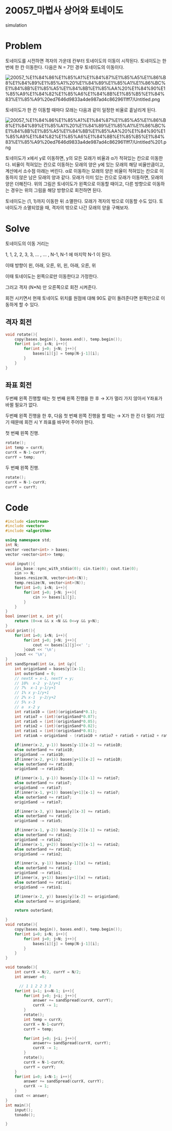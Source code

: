 # 20057_마법사 상어와 토네이도

simulation

# Problem

토네이도를 시전하면 격자의 가운데 칸부터 토네이도의 이동이 시작된다. 토네이도는 한 번에 한 칸 이동한다. 다음은 N = 7인 경우 토네이도의 이동이다.

![20057_%E1%84%86%E1%85%A1%E1%84%87%E1%85%A5%E1%86%B8%E1%84%89%E1%85%A1%20%E1%84%89%E1%85%A1%E1%86%BC%E1%84%8B%E1%85%A5%E1%84%8B%E1%85%AA%20%E1%84%90%E1%85%A9%E1%84%82%E1%85%A6%E1%84%8B%E1%85%B5%E1%84%83%E1%85%A9%20ed7646d9833a4de987ad4c8629611ff7/Untitled.png](20057_%E1%84%86%E1%85%A1%E1%84%87%E1%85%A5%E1%86%B8%E1%84%89%E1%85%A1%20%E1%84%89%E1%85%A1%E1%86%BC%E1%84%8B%E1%85%A5%E1%84%8B%E1%85%AA%20%E1%84%90%E1%85%A9%E1%84%82%E1%85%A6%E1%84%8B%E1%85%B5%E1%84%83%E1%85%A9%20ed7646d9833a4de987ad4c8629611ff7/Untitled.png)

토네이도가 한 칸 이동할 때마다 모래는 다음과 같이 일정한 비율로 흩날리게 된다.

![20057_%E1%84%86%E1%85%A1%E1%84%87%E1%85%A5%E1%86%B8%E1%84%89%E1%85%A1%20%E1%84%89%E1%85%A1%E1%86%BC%E1%84%8B%E1%85%A5%E1%84%8B%E1%85%AA%20%E1%84%90%E1%85%A9%E1%84%82%E1%85%A6%E1%84%8B%E1%85%B5%E1%84%83%E1%85%A9%20ed7646d9833a4de987ad4c8629611ff7/Untitled%201.png](20057_%E1%84%86%E1%85%A1%E1%84%87%E1%85%A5%E1%86%B8%E1%84%89%E1%85%A1%20%E1%84%89%E1%85%A1%E1%86%BC%E1%84%8B%E1%85%A5%E1%84%8B%E1%85%AA%20%E1%84%90%E1%85%A9%E1%84%82%E1%85%A6%E1%84%8B%E1%85%B5%E1%84%83%E1%85%A9%20ed7646d9833a4de987ad4c8629611ff7/Untitled%201.png)

토네이도가 x에서 y로 이동하면, y의 모든 모래가 비율과 α가 적혀있는 칸으로 이동한다. 비율이 적혀있는 칸으로 이동하는 모래의 양은 y에 있는 모래의 해당 비율만큼이고, 계산에서 소수점 아래는 버린다. α로 이동하는 모래의 양은 비율이 적혀있는 칸으로 이동하지 않은 남은 모래의 양과 같다. 모래가 이미 있는 칸으로 모래가 이동하면, 모래의 양은 더해진다. 위의 그림은 토네이도가 왼쪽으로 이동할 때이고, 다른 방향으로 이동하는 경우는 위의 그림을 해당 방향으로 회전하면 된다.

토네이도는 (1, 1)까지 이동한 뒤 소멸한다. 모래가 격자의 밖으로 이동할 수도 있다. 토네이도가 소멸되었을 때, 격자의 밖으로 나간 모래의 양을 구해보자.

# Solve

토네이도의 이동 거리는 

1, 1, 2, 2, 3, 3, ... , ... , N-1, N-1 에 마지막 N-1 이 된다.

이때 방향이 왼, 아래, 오른, 위, 왼, 아래, 오른, 위

이때 토네이도는 왼쪽으로만 이동한다고 가정한다.

그러고 격자 (N*N) 만 오른쪽으로 회전 시켜준다.

회전 시키면서 현재 토네이도 위치를 원점에 대해 90도 같이 돌려준다면 왼쪽만으로 이동하게 할 수 있다.

## 격자 회전

```cpp
void rotate(){
    copy(bases.begin(), bases.end(), temp.begin());
    for(int i=0; i<N; i++){
        for(int j=0; j<N; j++){
            bases[i][j] = temp[N-j-1][i];
        }
    }
}
```

## 좌표 회전

두번째 왼쪽 진행할 때는 첫 번째 왼쪽 진행을 한 후 → X가 멀리 가지 않아서 Y좌표가 바뀔 필요가 없다.

두번째 왼쪽 진행을 한 후, 다음 첫 번째 왼쪽 진행을 할 때는 → X가 한 칸 더 멀리 가있기 때문에 회전 시 Y 좌표를 바꾸어 주어야 한다.

첫 번째 왼쪽 진행.

```cpp
rotate();
int temp = currX;
currX = N-1-currY;
currY = temp;
```

두 번째 왼쪽 진행.

```cpp
rotate();
currX = N-1-currX;
currY = currY;
```

# Code

```cpp
#include <iostream>
#include <vector>
#include <algorithm>

using namespace std;
int N;
vector <vector<int> > bases;
vector <vector<int>> temp;

void input(){
    ios_base::sync_with_stdio(0); cin.tie(0); cout.tie(0);
    cin >> N;
    bases.resize(N, vector<int>(N));
    temp.resize(N, vector<int>(N));
    for(int i=0; i<N; i++){
        for(int j=0; j<N; j++){
            cin >> bases[i][j];
        }
    }
}
bool inner(int x, int y){
    return (0<=x && x <N && 0<=y && y<N);
}
void print(){
    for(int i=0; i<N; i++){
        for(int j=0; j<N; j++){
            cout << bases[i][j]<<' ';
        }cout << '\n';
    }cout << '\n';
}
int sandSpread(int &x, int &y){
    int originSand = bases[y][x-1];
    int outerSand = 0;
    // nextX = x-1, nextY = y;
    // 10%  x-2  y-1/y+1
    // 7%  x-1 y-1/y+1
    // 1% x y-1/y+1
    // 2% x-1  y-2/y+2
    // 5% x-3
    // a  x-2 y
    int ratio10 = (int)(originSand*0.1);
    int ratio7 = (int)(originSand*0.07);
    int ratio5 = (int)(originSand*0.05);
    int ratio2 = (int)(originSand*0.02);
    int ratio1 = (int)(originSand*0.01);
    int ratioA = originSand - (ratio10 + ratio7 + ratio5 + ratio2 + ratio1);

    if(inner(x-2, y-1)) bases[y-1][x-2] += ratio10;
    else outerSand += ratio10;
    originSand -= ratio10;
    if(inner(x-2, y+1)) bases[y+1][x-2] += ratio10;
    else outerSand += ratio10;
    originSand -= ratio10;

    if(inner(x-1, y-1)) bases[y-1][x-1] += ratio7;
    else outerSand += ratio7;
    originSand -= ratio7;
    if(inner(x-1, y+1)) bases[y+1][x-1] += ratio7;
    else outerSand += ratio7;
    originSand -= ratio7;

    if(inner(x-3, y)) bases[y][x-3] += ratio5;
    else outerSand += ratio5;
    originSand -= ratio5;

    if(inner(x-1, y-2)) bases[y-2][x-1] += ratio2;
    else outerSand += ratio2;
    originSand -= ratio2;
    if(inner(x-1, y+2)) bases[y+2][x-1] += ratio2;
    else outerSand += ratio2;
    originSand -= ratio2;

    if(inner(x, y-1)) bases[y-1][x] += ratio1;
    else outerSand += ratio1;
    originSand -= ratio1;
    if(inner(x, y+1)) bases[y+1][x] += ratio1;
    else outerSand += ratio1;
    originSand -= ratio1;

    if(inner(x-2, y)) bases[y][x-2] += originSand;
    else outerSand += originSand;

    return outerSand;

}
void rotate(){
    copy(bases.begin(), bases.end(), temp.begin());
    for(int i=0; i<N; i++){
        for(int j=0; j<N; j++){
            bases[i][j] = temp[N-j-1][i];
        }
    }
}

void tonado(){
    int currX = N/2, currY = N/2;
    int answer =0;

      // 1 1 2 2 3 3
    for(int i=1; i<=N-1; i++){
        for(int j=0; j<i; j++){
            answer += sandSpread(currX, currY);
            currX -= 1;
        }
        rotate();
        int temp = currX;
        currX = N-1-currY;
        currY = temp;

        for(int j=0; j<i; j++){
            answer+= sandSpread(currX, currY);
            currX -= 1;
        }
        rotate();
        currX = N-1-currX;
        currY = currY;
    }
    for(int i=0; i<N-1; i++){
        answer += sandSpread(currX, currY);
        currX -= 1;
    }
    cout << answer;
}
int main(){
    input();
    tonado();

}
```